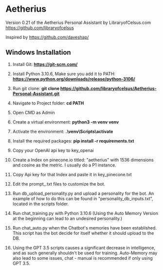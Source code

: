 # Aetherius
Version 0.21 of the Aetherius Personal Assistant by LibraryofCelsus.com
https://github.com/libraryofcelsus

Inspired by https://github.com/daveshap/

## Windows Installation

1. Install Git: **https://git-scm.com/**

2. Install Python 3.10.6, Make sure you add it to PATH: **https://www.python.org/downloads/release/python-3106/**

3. Run git clone: **git clone https://github.com/libraryofcelsus/Aetherius-Personal-Assistant.git**

4. Navigate to Project folder: **cd PATH**

5. Open CMD as Admin

6. Create a virtual environment: **python3 -m venv venv**

7. Activate the environment: **.\venv\Scripts\activate**

8. Install the required packages: **pip install -r requirements.txt**

9. Copy your OpenAI api key to key_openai

10. Create a Index on pinecone.io titled: "aetherius" with 1536 dimensions and cosine as the metric. I usually do a P1 instance.

11. Copy Api key for that Index and paste it in key_pinecone.txt

12. Edit the prompt_.txt files to customize the bot.

13. Run db_upload_personality.py and upload a personality for the bot. An example of how to do this can be found in "personality_db_inputs.txt", located in the scripts folder.

14. Run chat_training.py with Python 3.10.6 (Using the Auto Memory Version at the beginning can lead to an undesired personality.)

15. Run chat_auto.py when the Chatbot's memories have been established.  This script has the bot decide for itself whether it should upload to the DB.

16. Using the GPT 3.5 scripts causes a significant decrease in intelligence, and as such generally shouldn't be used for training. Auto-Memory may also lead to some issues, chat - manual is recommended if only using GPT 3.5.
